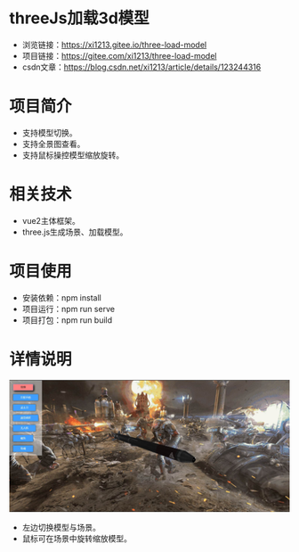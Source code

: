 # threeJs加载3d模型
* 浏览链接：https://xi1213.gitee.io/three-load-model
* 项目链接：https://gitee.com/xi1213/three-load-model
* csdn文章：https://blog.csdn.net/xi1213/article/details/123244316
# 项目简介
* 支持模型切换。
* 支持全景图查看。
* 支持鼠标操控模型缩放旋转。
# 相关技术
* vue2主体框架。
* three.js生成场景、加载模型。
# 项目使用
* 安装依赖：npm install
* 项目运行：npm run serve
* 项目打包：npm run build
# 详情说明
![img](./mdImg/1.jpg)
* 左边切换模型与场景。
* 鼠标可在场景中旋转缩放模型。